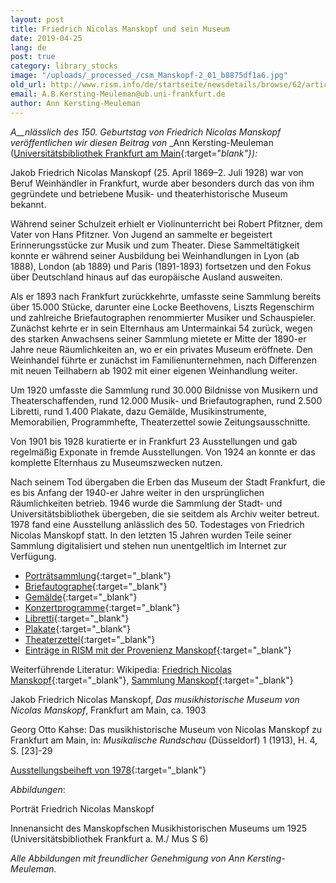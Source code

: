 ```yaml
---
layout: post
title: Friedrich Nicolas Manskopf und sein Museum
date: 2019-04-25
lang: de
post: true
category: library_stocks
image: "/uploads/_processed_/csm_Manskopf-2_01_b8875df1a6.jpg"
old_url: http://www.rism.info/de/startseite/newsdetails/browse/62/article/64/friedrich-nicolas-manskopf-and-his-museum.html
email: A.B.Kersting-Meuleman@ub.uni-frankfurt.de
author: Ann Kersting-Meuleman
---
```



_A__nlässlich des 150. Geburtstag von Friedrich Nicolas Manskopf veröffentlichen wir diesen Beitrag von_ _Ann Kersting-Meuleman ([Universitätsbibliothek Frankfurt am Main](http://www.ub.uni-frankfurt.de/musik/){:target="_blank"}):_

Jakob Friedrich Nicolas Manskopf (25. April 1869–2. Juli 1928) war von Beruf Weinhändler in Frankfurt, wurde aber besonders durch das von ihm gegründete und betriebene Musik- und theaterhistorische Museum bekannt.

Während seiner Schulzeit erhielt er Violinunterricht bei Robert Pfitzner, dem Vater von Hans Pfitzner. Von Jugend an sammelte er begeistert Erinnerungsstücke zur Musik und zum Theater. Diese Sammeltätigkeit konnte er während seiner Ausbildung bei Weinhandlungen in Lyon (ab 1888), London (ab 1889) und Paris (1891-1893) fortsetzen und den Fokus über Deutschland hinaus auf das europäische Ausland ausweiten.

Als er 1893 nach Frankfurt zurückkehrte, umfasste seine Sammlung bereits über 15.000 Stücke, darunter eine Locke Beethovens, Liszts Regenschirm und zahlreiche Briefautographen renommierter Musiker und Schauspieler. Zunächst kehrte er in sein Elternhaus am Untermainkai 54 zurück, wegen des starken Anwachsens seiner Sammlung mietete er Mitte der 1890-er Jahre neue Räumlichkeiten an, wo er ein privates Museum eröffnete. Den Weinhandel führte er zunächst im Familienunternehmen, nach Differenzen mit neuen Teilhabern ab 1902 mit einer eigenen Weinhandlung weiter.

Um 1920 umfasste die Sammlung rund 30.000 Bildnisse von Musikern und Theaterschaffenden, rund 12.000 Musik- und Briefautographen, rund 2.500 Libretti, rund 1.400 Plakate, dazu Gemälde, Musikinstrumente, Memorabilien, Programmhefte, Theaterzettel sowie Zeitungsausschnitte.

Von 1901 bis 1928 kuratierte er in Frankfurt 23 Ausstellungen und gab regelmäßig Exponate in fremde Ausstellungen. Von 1924 an konnte er das komplette Elternhaus zu Museumszwecken nutzen.

Nach seinem Tod übergaben die Erben das Museum der Stadt Frankfurt, die es bis Anfang der 1940-er Jahre weiter in den ursprünglichen Räumlichkeiten betrieb. 1946 wurde die Sammlung der Stadt- und Universitätsbibliothek übergeben, die sie seitdem als Archiv weiter betreut. 1978 fand eine Ausstellung anlässlich des 50. Todestages von Friedrich Nicolas Manskopf statt. In den letzten 15 Jahren wurden Teile seiner Sammlung digitalisiert und stehen nun unentgeltlich im Internet zur Verfügung.

- [Porträtsammlung](http://www.ub.uni-frankfurt.de/musik/manskopf_portraets.html){:target="_blank"}
- [Briefautographe](http://www.ub.uni-frankfurt.de/musik/briefe.html){:target="_blank"}
- [Gemälde](http://www.ub.uni-frankfurt.de/musik/bilder.html){:target="_blank"}
- [Konzertprogramme](http://www.ub.uni-frankfurt.de/musik/konzertprogramme.html){:target="_blank"}
- [Libretti](http://www.ub.uni-frankfurt.de/musik/libretti.html){:target="_blank"}
- [Plakate](http://www.ub.uni-frankfurt.de/musik/plakate.html){:target="_blank"}
- [Theaterzettel](http://www.ub.uni-frankfurt.de/musik/theaterzettel.html){:target="_blank"}
- [Einträge in RISM mit der Provenienz Manskopf](https://opac.rism.info/metaopac/perma.do?v=rism&q=-1%3d%22pe30056891%22){:target="_blank"}

Weiterführende Literatur:
Wikipedia: [Friedrich Nicolas Manskopf](https://de.wikipedia.org/wiki/Friedrich_Nicolas_Manskopf){:target="_blank"}, [Sammlung Manskopf](https://de.wikipedia.org/wiki/Sammlung_Manskopf){:target="_blank"}

Jakob Friedrich Nicolas Manskopf, _Das musikhistorische Museum von Nicolas Manskopf_, Frankfurt am Main, ca. 1903

Georg Otto Kahse: Das musikhistorische Museum von Nicolas Manskopf zu Frankfurt am Main, in: _Musikalische Rundschau_ (Düsseldorf) 1 (1913), H. 4, S. [23]-29

[Ausstellungsbeiheft von 1978](http://publikationen.ub.uni-frankfurt.de/frontdoor/index/index/docId/25266){:target="_blank"}


_Abbildungen_:

Porträt Friedrich Nicolas Manskopf

Innenansicht des Manskopfschen Musikhistorischen Museums um 1925 (Universitätsbibliothek Frankfurt a. M./ Mus S 6)

_Alle Abbildungen mit freundlicher Genehmigung von Ann Kersting-Meuleman._

<script type="text/javascript">var switchTo5x=true;</script><script type="text/javascript" src="http://w.sharethis.com/button/buttons.js"></script><script type="text/javascript">stLight.options({publisher: "9b601438-1ce1-49d8-bfd7-9cff5df54c17", doNotHash: false, doNotCopy: false, hashAddressBar: false});</script>